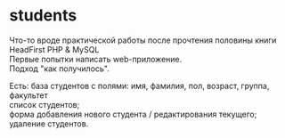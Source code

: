 # students
Что-то вроде практической работы после прочтения половины книги HeadFirst PHP & MySQL<br>
Первые попытки написать web-приложение. <br>
Подход "как получилось".<br>

Есть: база студентов с полями: имя, фамилия, пол, возраст, группа, факультет <br>
список студентов; <br>
форма добавления нового студента / редактирования текущего; 
удаление студентов. <br>
